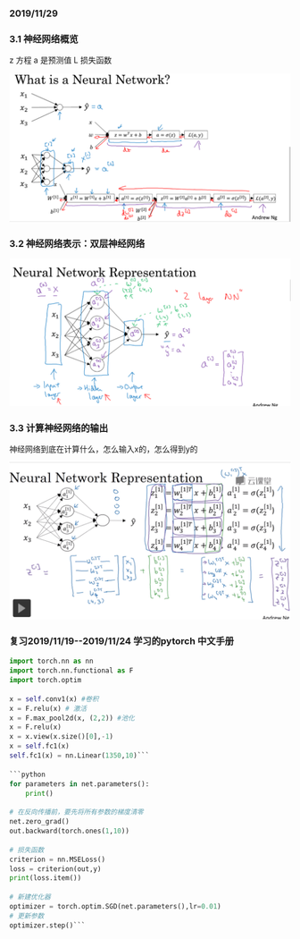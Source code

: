### 2019/11/29

### 3.1 神经网络概览

z 方程 a 是预测值 L 损失函数

![](Images/什么是神经网络.png)

### 3.2 神经网络表示：双层神经网络

![](Images/双层神经网络.png)

### 3.3 计算神经网络的输出

神经网络到底在计算什么，怎么输入x的，怎么得到y的

![](Images/计算神经网络的输出.png)

### 复习2019/11/19--2019/11/24 学习的pytorch 中文手册

```python
import torch.nn as nn
import torch.nn.functional as F
import torch.optim

x = self.conv1(x) #卷积
x = F.relu(x) # 激活
x = F.max_pool2d(x, (2,2)) #池化
x = F.relu(x)
x = x.view(x.size()[0],-1)
x = self.fc1(x)
self.fc1(x) = nn.Linear(1350,10)```

```python
for parameters in net.parameters():
    print()
    
# 在反向传播前，要先将所有参数的梯度清零
net.zero_grad()
out.backward(torch.ones(1,10))

# 损失函数
criterion = nn.MSELoss()
loss = criterion(out,y)
print(loss.item())

# 新建优化器
optimizer = torch.optim.SGD(net.parameters(),lr=0.01)
# 更新参数
optimizer.step()```